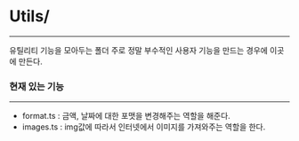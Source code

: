 # Utils/
---
유틸리티 기능을 모아두는 폴더
주로 정말 부수적인 사용자 기능을 만드는 경우에
이곳에 만든다.

### 현재 있는 기능
---
- format.ts : 금액, 날짜에 대한 포맷을 변경해주는 역할을 해준다.
- images.ts : img값에 따라서 인터넷에서 이미지를 가져와주는 역할을 한다.
